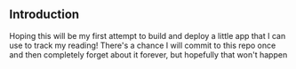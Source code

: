 ## Introduction

Hoping this will be my first attempt to build and deploy a little app that I can use to track my reading! There's a chance I will commit to this repo once and then completely forget about it forever, but hopefully that won't happen